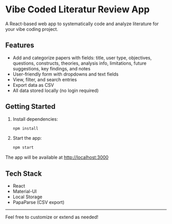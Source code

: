 # Vibe Coded Literatur Review App

A React-based web app to systematically code and analyze literature for your vibe coding project.

## Features
- Add and categorize papers with fields: title, user type, objectives, questions, constructs, theories, analysis info, limitations, future suggestions, key findings, and notes
- User-friendly form with dropdowns and text fields
- View, filter, and search entries
- Export data as CSV
- All data stored locally (no login required)

## Getting Started

1. Install dependencies:
   ```bash
   npm install
   ```
2. Start the app:
   ```bash
   npm start
   ```

The app will be available at [http://localhost:3000](http://localhost:3000)

## Tech Stack
- React
- Material-UI
- Local Storage
- PapaParse (CSV export)

---

Feel free to customize or extend as needed!
